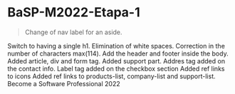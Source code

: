 # BaSP-M2022-Etapa-1

> Change of nav label for an aside.

Switch to having a single h1.
Elimination of white spaces.
Correction in the number of characters max(114).
Add the header and footer inside the body.
Added article, div and form tag.
Added support part.
Addres tag added on the contact info.
Label tag added on the checkbox section
Added ref links to icons
Added ref links to products-list, company-list and support-list.
Become a Software Professional 2022
